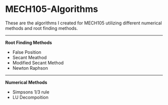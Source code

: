 # MECH105-Algorithms
These are the algorithms I created for MECH105 utilizing different numerical methods and root finding methods.

---

**Root Finding Methods**
- False Position
- Secant Meathod
- Modified Secant Method
- Newton Raphson

---

**Numerical Methods**
- Simpsons 1/3 rule
- LU Decompoition

